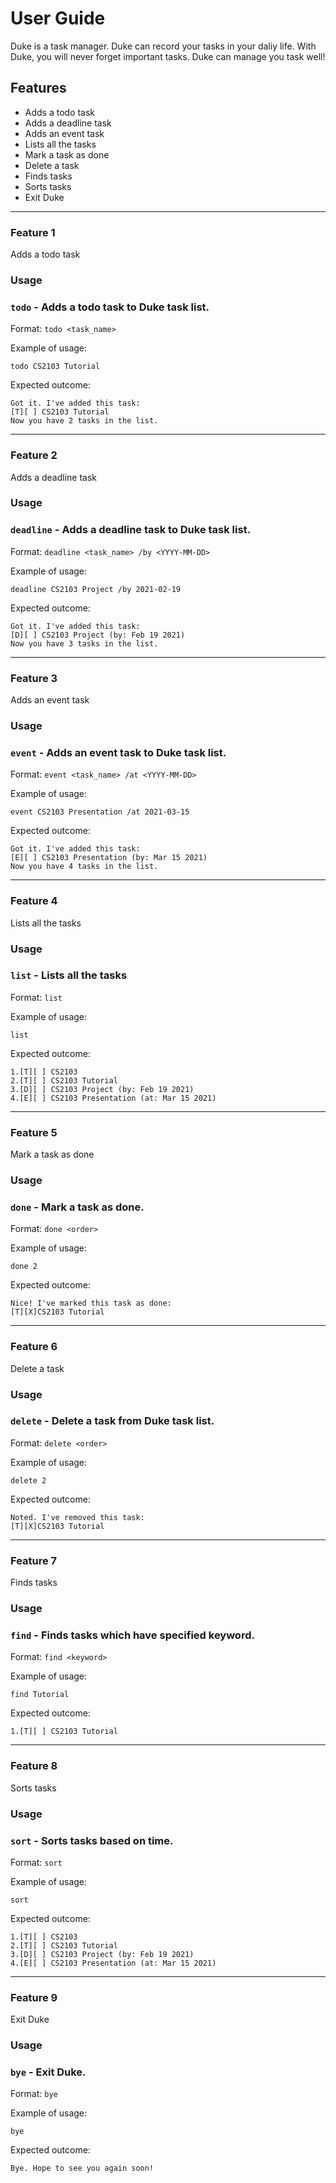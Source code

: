 # User Guide
Duke is a task manager. Duke can record your tasks in your daliy life. With Duke, you will never forget important tasks. Duke can manage you task well!

## Features 
- Adds a todo task 
- Adds a deadline task 
- Adds an event task 
- Lists all the tasks
- Mark a task as done
- Delete a task
- Finds tasks
- Sorts tasks
- Exit Duke
---
### Feature 1 
Adds a todo task 

### Usage

### `todo` - Adds a todo task to Duke task list.

Format: `todo <task_name>`

Example of usage: 

`todo CS2103 Tutorial`

Expected outcome:

```
Got it. I've added this task:
[T][ ] CS2103 Tutorial
Now you have 2 tasks in the list.
```
---

### Feature 2 
Adds a deadline task 

### Usage

### `deadline` - Adds a deadline task to Duke task list.

Format: `deadline <task_name> /by <YYYY-MM-DD>`

Example of usage: 

`deadline CS2103 Project /by 2021-02-19`

Expected outcome:

```
Got it. I've added this task:
[D][ ] CS2103 Project (by: Feb 19 2021)
Now you have 3 tasks in the list.
```
---

### Feature 3 
Adds an event task 

### Usage

### `event` - Adds an event task to Duke task list.

Format: `event <task_name> /at <YYYY-MM-DD>`

Example of usage: 

`event CS2103 Presentation /at 2021-03-15`

Expected outcome:

```
Got it. I've added this task:
[E][ ] CS2103 Presentation (by: Mar 15 2021)
Now you have 4 tasks in the list.
```
---

### Feature 4 
Lists all the tasks

### Usage

### `list` - Lists all the tasks

Format: `list`

Example of usage: 

`list`

Expected outcome:

```
1.[T][ ] CS2103
2.[T][ ] CS2103 Tutorial
3.[D][ ] CS2103 Project (by: Feb 19 2021)
4.[E][ ] CS2103 Presentation (at: Mar 15 2021)
```
---

### Feature 5 
Mark a task as done

### Usage

### `done` - Mark a task as done.

Format: `done <order>`

Example of usage: 

`done 2`

Expected outcome:

```
Nice! I've marked this task as done:
[T][X]CS2103 Tutorial
```
---

### Feature 6 
Delete a task

### Usage

### `delete` - Delete a task from Duke task list.

Format: `delete <order>`

Example of usage: 

`delete 2`

Expected outcome:

```
Noted. I've removed this task:
[T][X]CS2103 Tutorial
```
---

### Feature 7 
Finds tasks

### Usage

### `find` - Finds tasks which have specified keyword.

Format: `find <keyword>`

Example of usage: 

`find Tutorial`

Expected outcome:

```
1.[T][ ] CS2103 Tutorial
```
---

### Feature 8 
Sorts tasks

### Usage

### `sort` - Sorts tasks based on time.

Format: `sort`

Example of usage: 

`sort`

Expected outcome:

```
1.[T][ ] CS2103
2.[T][ ] CS2103 Tutorial
3.[D][ ] CS2103 Project (by: Feb 19 2021)
4.[E][ ] CS2103 Presentation (at: Mar 15 2021)
```
---

### Feature 9 
Exit Duke

### Usage

### `bye` - Exit Duke.

Format: `bye`

Example of usage: 

`bye`

Expected outcome:

```
Bye. Hope to see you again soon!
```
